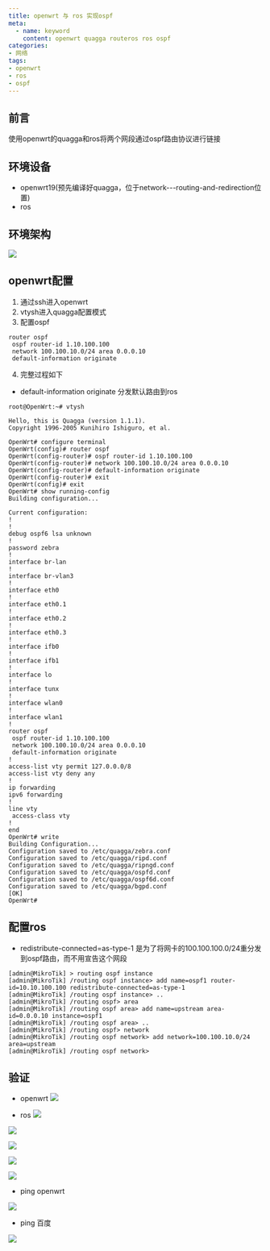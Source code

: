 ```yaml
---
title: openwrt 与 ros 实现ospf
meta:
  - name: keyword
    content: openwrt quagga routeros ros ospf
categories:
- 网络
tags:
- openwrt
- ros
- ospf
---
```


## 前言

使用openwrt的quagga和ros将两个网段通过ospf路由协议进行链接

## 环境设备

- openwrt19(预先编译好quagga，位于network---routing-and-redirection位置)
- ros

## 环境架构

![](./struct_ipv4.png)

## openwrt配置

1. 通过ssh进入openwrt
2. vtysh进入quagga配置模式
3. 配置ospf

```
router ospf
 ospf router-id 1.10.100.100
 network 100.100.10.0/24 area 0.0.0.10
 default-information originate
```

4. 完整过程如下

- default-information originate 分发默认路由到ros

```
root@OpenWrt:~# vtysh

Hello, this is Quagga (version 1.1.1).
Copyright 1996-2005 Kunihiro Ishiguro, et al.

OpenWrt# configure terminal
OpenWrt(config)# router ospf
OpenWrt(config-router)# ospf router-id 1.10.100.100
OpenWrt(config-router)# network 100.100.10.0/24 area 0.0.0.10
OpenWrt(config-router)# default-information originate
OpenWrt(config-router)# exit
OpenWrt(config)# exit
OpenWrt# show running-config
Building configuration...

Current configuration:
!
!
debug ospf6 lsa unknown
!
password zebra
!
interface br-lan
!
interface br-vlan3
!
interface eth0
!
interface eth0.1
!
interface eth0.2
!
interface eth0.3
!
interface ifb0
!
interface ifb1
!
interface lo
!
interface tunx
!
interface wlan0
!
interface wlan1
!
router ospf
 ospf router-id 1.10.100.100
 network 100.100.10.0/24 area 0.0.0.10
 default-information originate
!
access-list vty permit 127.0.0.0/8
access-list vty deny any
!
ip forwarding
ipv6 forwarding
!
line vty
 access-class vty
!
end
OpenWrt# write
Building Configuration...
Configuration saved to /etc/quagga/zebra.conf
Configuration saved to /etc/quagga/ripd.conf
Configuration saved to /etc/quagga/ripngd.conf
Configuration saved to /etc/quagga/ospfd.conf
Configuration saved to /etc/quagga/ospf6d.conf
Configuration saved to /etc/quagga/bgpd.conf
[OK]
OpenWrt#
```

## 配置ros

- redistribute-connected=as-type-1 是为了将网卡的100.100.100.0/24重分发到ospf路由，而不用宣告这个网段

```
[admin@MikroTik] > routing ospf instance  
[admin@MikroTik] /routing ospf instance> add name=ospf1 router-id=10.10.100.100 redistribute-connected=as-type-1 
[admin@MikroTik] /routing ospf instance> .. 
[admin@MikroTik] /routing ospf> area  
[admin@MikroTik] /routing ospf area> add name=upstream area-id=0.0.0.10 instance=ospf1 
[admin@MikroTik] /routing ospf area> .. 
[admin@MikroTik] /routing ospf> network  
[admin@MikroTik] /routing ospf network> add network=100.100.10.0/24 area=upstream  
[admin@MikroTik] /routing ospf network>
```

## 验证

- openwrt
![](./op_show.png)

- ros
![](./ros_show_area.png)

![](./ros_show_instances.png)

![](./ros_show_interface.png)

![](./ros_show_neighbors.png)

![](./ros_show_network.png)

- ping openwrt

![](./test_to_upstream.png)

- ping 百度

![](./test_to_baidu.png)
